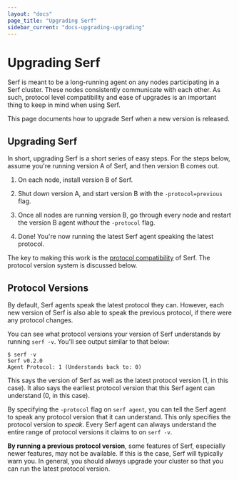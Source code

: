 ```yaml
---
layout: "docs"
page_title: "Upgrading Serf"
sidebar_current: "docs-upgrading-upgrading"
---
```


# Upgrading Serf

Serf is meant to be a long-running agent on any nodes participating in a
Serf cluster. These nodes consistently communicate with each other. As such,
protocol level compatibility and ease of upgrades is an important thing to
keep in mind when using Serf.

This page documents how to upgrade Serf when a new version is released.

## Upgrading Serf

In short, upgrading Serf is a short series of easy steps. For the steps
below, assume you're running version A of Serf, and then version B comes out.

1. On each node, install version B of Serf.

2. Shut down version A, and start version B with the `-protocol=previous`
   flag.

3. Once all nodes are running version B, go through every node and restart
   the version B agent _without_ the `-protocol` flag.

4. Done! You're now running the latest Serf agent speaking the latest protocol.

The key to making this work is the [protocol compatibility](/docs/compatibility.html)
of Serf. The protocol version system is discussed below.

## Protocol Versions

By default, Serf agents speak the latest protocol they can. However, each
new version of Serf is also able to speak the previous protocol, if there
were any protocol changes.

You can see what protocol versions your version of Serf understands by
running `serf -v`. You'll see output similar to that below:

```
$ serf -v
Serf v0.2.0
Agent Protocol: 1 (Understands back to: 0)
```

This says the version of Serf as well as the latest protocol version (1,
in this case). It also says the earliest protocol version that this Serf
agent can understand (0, in this case).

By specifying the `-protocol` flag on `serf agent`, you can tell the
Serf agent to speak any protocol version that it can understand. This
only specifies the protocol version to _speak_. Every Serf agent can
always understand the entire range of protocol versions it claims to
on `serf -v`.

<div class="alert alert-block alert-warning">
<strong>By running a previous protocol version</strong>, some features
of Serf, especially newer features, may not be available. If this is the
case, Serf will typically warn you. In general, you should always upgrade
your cluster so that you can run the latest protocol version.
</div>
